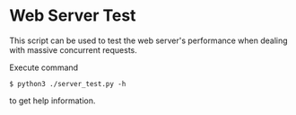 # Web Server Test

This script can be used to test the web server's performance when dealing with massive concurrent requests.

Execute command

```
$ python3 ./server_test.py -h 
```

to get help information.
